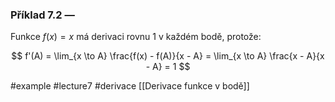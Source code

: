

### Příklad 7.2 — 

Funkce $f(x) = x$ má derivaci rovnu $1$ v každém bodě, protože:

$$
f'(A) = \lim_{x \to A} \frac{f(x) - f(A)}{x - A}
= \lim_{x \to A} \frac{x - A}{x - A}
= 1
$$


#example #lecture7 #derivace 
[[Derivace funkce v bodě]]